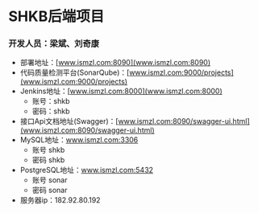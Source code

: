 # SHKB后端项目

### 开发人员：梁斌、刘奇康

- 部署地址：[www.ismzl.com:8090](www.ismzl.com:8090)
- 代码质量检测平台(SonarQube)：[www.ismzl.com:9000/projects](www.ismzl.com:9000/projects)
- Jenkins地址：[www.ismzl.com:8000](www.ismzl.com:8000) 
    - 账号：shkb
    - 密码：shkb
- 接口Api文档地址(Swagger)：[www.ismzl.com:8090/swagger-ui.html](www.ismzl.com:8090/swagger-ui.html)
- MySQL地址：www.ismzl.com:3306
    - 账号 shkb
    - 密码 shkb
- PostgreSQL地址：www.ismzl.com:5432
    - 账号 sonar
    - 密码 sonar
- 服务器ip：182.92.80.192
